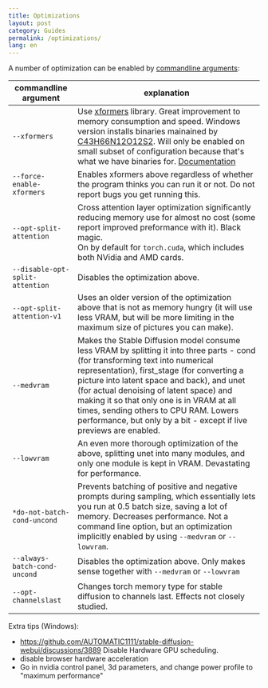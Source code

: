 ```yaml
---
title: Optimizations
layout: post
category: Guides
permalink: /optimizations/
lang: en
---
```

A number of optimization can be enabled by [commandline arguments](Run-with-Custom-Parameters):

| commandline argument           | explanation                                                                                                                                                                                                                                                                                                                                                                                                                          |
|--------------------------------|--------------------------------------------------------------------------------------------------------------------------------------------------------------------------------------------------------------------------------------------------------------------------------------------------------------------------------------------------------------------------------------------------------------------------------------|
| `--xformers`                   | Use [xformers](https://github.com/facebookresearch/xformers) library. Great improvement to memory consumption and speed. Windows version installs binaries mainained by [C43H66N12O12S2](https://github.com/C43H66N12O12S2/stable-diffusion-webui/releases). Will only be enabled on small subset of configuration because that's what we have binaries for. [Documentation](https://github.com/AUTOMATIC1111/stable-diffusion-webui/wiki/Xformers)                                                                         |
| `--force-enable-xformers`      | Enables xformers above regardless of whether the program thinks you can run it or not. Do not report bugs you get running this.                                                                                                                                                                                                                                                                                                      |
| `--opt-split-attention`        | Cross attention layer optimization significantly reducing memory use for almost no cost (some report improved preformance with it).  Black magic. <br/>On by default for `torch.cuda`, which includes both NVidia and AMD cards.                                                                                                                                                                                                     |
| `--disable-opt-split-attention` | Disables the optimization above.                                                                                                                                                                                                                                                                                                                                                                                                     |
| `--opt-split-attention-v1`     | Uses an older version of the optimization above that is not as memory hungry (it will use less VRAM, but will be more limiting in the maximum size of pictures you can make).                                                                                                                                                                                                                                                        |
| `--medvram`                    | Makes the Stable Diffusion model consume less VRAM by splitting it into three parts - cond (for transforming text into numerical representation), first_stage (for converting a picture into latent space and back), and unet (for actual denoising of latent space) and making it so that only one is in VRAM at all times, sending others to CPU RAM. Lowers performance, but only by a bit - except if live previews are enabled. |
| `--lowvram`                    | An even more thorough optimization of the above, splitting unet into many modules, and only one module is kept in VRAM. Devastating for performance.                                                                                                                                                                                                                                                                                 |
| `*do-not-batch-cond-uncond`    | Prevents batching of positive and negative prompts during sampling, which essentially lets you run at 0.5 batch size, saving a lot of memory. Decreases performance. Not a command line option, but an optimization implicitly enabled by using `--medvram` or `--lowvram`.                                                                                                                                                          |
| `--always-batch-cond-uncond`   | Disables the optimization above. Only makes sense together with `--medvram` or `--lowvram`                                                                                                                                                                                                                                                                                                                                           |
| `--opt-channelslast`           | Changes torch memory type for stable diffusion to channels last. Effects not closely studied.                                                                                                                                                                                                                                                                                                                                        |


Extra tips (Windows):
- https://github.com/AUTOMATIC1111/stable-diffusion-webui/discussions/3889 Disable Hardware GPU scheduling.
- disable browser hardware acceleration
- Go in nvidia control panel, 3d parameters, and change power profile to "maximum performance"
